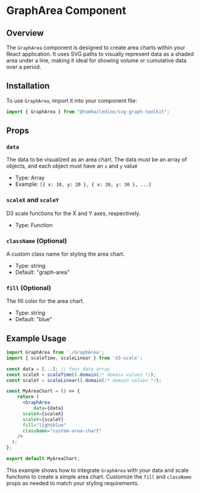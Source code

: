 # GraphArea Component

## Overview

The `GraphArea` component is designed to create area charts within your React application. It uses SVG paths to visually represent data as a shaded area under a line, making it ideal for showing volume or cumulative data over a period.

## Installation

To use `GraphArea`, import it into your component file:

```jsx
import { GraphArea } from "@tomhazledine/svg-graph-toolkit";
```

## Props

### `data`

The data to be visualized as an area chart. The data must be an array of objects, and each object must have an `x` and `y` value

-   Type: Array
-   Example: `[{ x: 10, y: 20 }, { x: 20, y: 30 }, ...]`

### `scaleX` and `scaleY`

D3 scale functions for the X and Y axes, respectively.

-   Type: Function

### `className` (Optional)

A custom class name for styling the area chart.

-   Type: string
-   Default: "graph-area"

### `fill` (Optional)

The fill color for the area chart.

-   Type: string
-   Default: "blue"

## Example Usage

```jsx
import GraphArea from './GraphArea';
import { scaleTime, scaleLinear } from 'd3-scale';

const data = [...]; // Your data array
const scaleX = scaleTime().domain(/* domain values */);
const scaleY = scaleLinear().domain(/* domain values */);

const MyAreaChart = () => {
    return (
      <GraphArea
          data={data}
      scaleX={scaleX}
      scaleY={scaleY}
      fill="lightblue"
      className="custom-area-chart"
    />
  );
};

export default MyAreaChart;
```

This example shows how to integrate `GraphArea` with your data and scale functions to create a simple area chart. Customize the `fill` and `className` props as needed to match your styling requirements.
